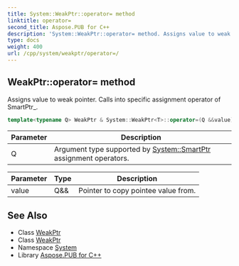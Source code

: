 ```yaml
---
title: System::WeakPtr::operator= method
linktitle: operator=
second_title: Aspose.PUB for C++
description: 'System::WeakPtr::operator= method. Assigns value to weak pointer. Calls into specific assignment operator of SmartPtr_ in C++.'
type: docs
weight: 400
url: /cpp/system/weakptr/operator=/
---
```

## WeakPtr::operator= method


Assigns value to weak pointer. Calls into specific assignment operator of SmartPtr_.

```cpp
template<typename Q> WeakPtr & System::WeakPtr<T>::operator=(Q &&value)
```


| Parameter | Description |
| --- | --- |
| Q | Argument type supported by [System::SmartPtr](../../smartptr/) assignment operators. |

| Parameter | Type | Description |
| --- | --- | --- |
| value | Q\&& | Pointer to copy pointee value from. |

## See Also

* Class [WeakPtr](../)
* Class [WeakPtr](../)
* Namespace [System](../../)
* Library [Aspose.PUB for C++](../../../)

